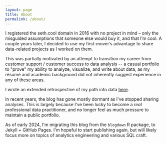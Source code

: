 ```yaml
---
layout: page
title: About
permalink: /about/
---
```


I registered the seth.cool domain in 2016 with no project in mind – only the misguided assumptions that someone else would buy it, and that I’m cool. A couple years later, I decided to use my first-mover’s advantage to share data-related projects as I worked on them.

This was partially motivated by an attempt to transition my career from customer support / customer success to data analysis -- a casual portfolio to "prove" my ability to analyze, visualize, and write about data, as my résumé and academic background did not inherently suggest experience in any of these areas. 

I wrote an extended retrospective of my path into data [here](../2022/01/04/weird-path-into-data.html).

In recent years, the blog has gone mostly dormant as I've stopped sharing analyses. This is largely because I've been lucky to become a *real* professional data practitioner, and no longer feel as much pressure to maintain a public portfolio. 

As of early 2024, I'm migrating this blog from the `blogdown` R package, to Jekyll + GitHub Pages. I'm hopeful to start publishing again, but will likely focus more on topics of analytics engineering and various SQL craft. 